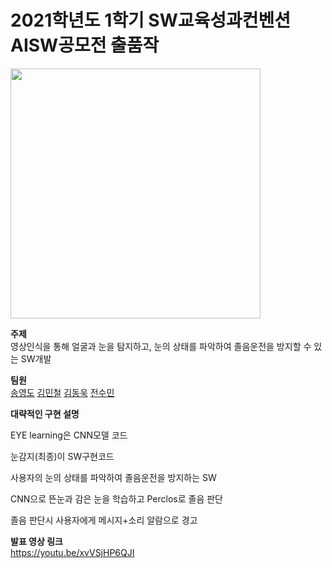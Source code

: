 # 2021학년도 1학기 SW교육성과컨벤션 AISW공모전 출품작

<img src ="http://swai.smu.ac.kr/data/editor/2105/efc9e4b4cf8c88e997320922cf804d99_1621317756_2321.png" height = 400px >


**주제**  
영상인식을 통해 얼굴과 눈을 탐지하고, 눈의 상태를 파악하여 졸음운전을 방지할 수 있는 SW개발  

**팀원**  
[송영도](https://github.com/0csong)
[김민철](https://github.com/201810759)
[김동욱](https://github.com/DongwookKim0823)
[전수민](https://github.com/Sumsum99)

**대략적인 구현 설명**  

EYE learning은 CNN모델 코드

눈감지(최종)이 SW구현코드

사용자의 눈의 상태를 파악하여 졸음운전을 방지하는 SW

CNN으로 뜬눈과 감은 눈을 학습하고 Perclos로 졸음 판단

졸음 판단시 사용자에게 메시지+소리 알람으로 경고

**발표 영상 링크**  
https://youtu.be/xvVSjHP6QJI
